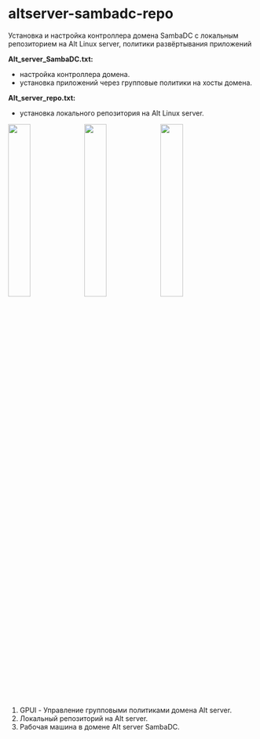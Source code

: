 # altserver-sambadc-repo
Установка и настройка контроллера домена SambaDC с локальным репозиторием на Alt Linux server, политики развёртывания приложений

**Alt_server_SambaDC.txt:**
- настройка контроллера домена.
- установка приложений через групповые политики на хосты домена.

**Alt_server_repo.txt:**
- установка локального репозитория на Alt Linux server.


<img src="https://github.com/cloaksocks/altserver-sambadc-repo/assets/157986562/f1ec6004-044f-48be-b1e4-d05043dce4be" width="30%"></img>
<img src="https://github.com/cloaksocks/altserver-sambadc-repo/assets/157986562/83c33ced-4d39-42fb-ab13-27fea582f1b6" width="30%"></img>
<img src="https://github.com/cloaksocks/altserver-sambadc-repo/assets/157986562/688d68db-396b-42c5-b4e1-915a4f9ad9b4" width="30%"></img> 
1. GPUI - Управление групповыми политиками домена Alt server.
2. Локальный репозиторий на Alt server.
3. Рабочая машина в домене Alt server SambaDC.
